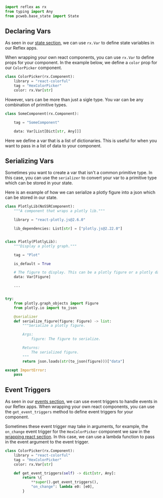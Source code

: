```python exec
import reflex as rx
from typing import Any
from pcweb.base_state import State
```

## Declaring Vars

As seen in our [state section](https://reflex.dev/docs/state/), we can use `rx.Var` to define state variables in our Reflex apps.

When wrapping your own react components, you can use `rx.Var` to define props for your component. In the example below, we define a `color` prop for our `ColorPicker` component.

```python
class ColorPicker(rx.Component):
    library = "react-colorful"
    tag = "HexColorPicker"
    color: rx.Var[str]
```

However, vars can be more than just a sigle type. You var can be any combination of primitive types.

```python
class SomeComponent(rx.Component):

    tag = "SomeComponent"

    data: Var[List[Dict[str, Any]]]
```

Here we define a var that is a list of dictionaries. This is useful for when you want to pass in a list of data to your component.

## Serializing Vars

Sometimes you want to create a var that isn't a common primitive type. In this case, you can use the `serializer` to convert your var to a primitive type which can be stored in your state.

Here is an example of how we can serialize a plotly figure into a json which can be stored in our state.

```python
class PlotlyLib(NoSSRComponent):
    """A component that wraps a plotly lib."""

    library = "react-plotly.js@2.6.0"

    lib_dependencies: List[str] = ["plotly.js@2.22.0"]


class Plotly(PlotlyLib):
    """Display a plotly graph."""

    tag = "Plot"

    is_default = True

    # The figure to display. This can be a plotly figure or a plotly data json.
    data: Var[Figure]

    ...


try:
    from plotly.graph_objects import Figure
    from plotly.io import to_json

    @serializer
    def serialize_figure(figure: Figure) -> list:
        """Serialize a plotly figure.

        Args:
            figure: The figure to serialize.

        Returns:
            The serialized figure.
        """
        return json.loads(str(to_json(figure)))["data"]

except ImportError:
    pass
```

## Event Triggers

As seen in our [events section](https://reflex.dev/docs/state/events/), we can use event triggers to handle events in our Reflex apps. When wrapping your own react components, you can use the `get_event_triggers` method to define event triggers for your component.

Sometimes these event trigger may take in arguments, for example, the `on_change` event trigger for the `HexColorPicker` component we saw in the [wrapping react section](https://reflex.dev/docs/wrapping-react/wrapping-react/). In this case, we can use a lambda function to pass in the event argument to the event trigger.

```python
class ColorPicker(rx.Component):
    library = "react-colorful"
    tag = "HexColorPicker"
    color: rx.Var[str]

    def get_event_triggers(self) -> dict[str, Any]:
        return \{
            **super().get_event_triggers(),
            "on_change": lambda e0: [e0],
        }
```